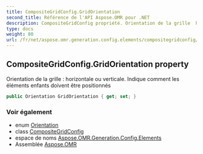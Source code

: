 ```yaml
---
title: CompositeGridConfig.GridOrientation
second_title: Référence de l'API Aspose.OMR pour .NET
description: CompositeGridConfig propriété. Orientation de la grille  horizontale ou verticale. Indique comment les éléments enfants doivent être positionnés
type: docs
weight: 80
url: /fr/net/aspose.omr.generation.config.elements/compositegridconfig/gridorientation/
---
```

## CompositeGridConfig.GridOrientation property

Orientation de la grille : horizontale ou verticale. Indique comment les éléments enfants doivent être positionnés

```csharp
public Orientation GridOrientation { get; set; }
```

### Voir également

* enum [Orientation](../../../aspose.omr.generation/orientation/)
* class [CompositeGridConfig](../)
* espace de noms [Aspose.OMR.Generation.Config.Elements](../../compositegridconfig/)
* Assemblée [Aspose.OMR](../../../)


